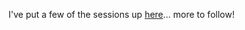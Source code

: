 I've put a few of the sessions up [here](http://msdn.microsoft.com/vcsharp/community/events/teched/)... more to follow!

 